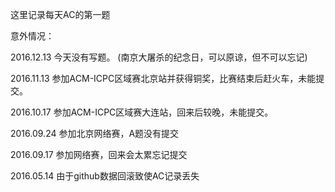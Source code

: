 
这里记录每天AC的第一题

意外情况：

2016.12.13 今天没有写题。 (南京大屠杀的纪念日，可以原谅，但不可以忘记)

2016.11.13 参加ACM-ICPC区域赛北京站并获得铜奖，比赛结束后赶火车，未能提交。

2016.10.17 参加ACM-ICPC区域赛大连站，回来后较晚，未能提交。

2016.09.24 参加北京网络赛，A题没有提交

2016.09.17 参加网络赛，回来会太累忘记提交

2016.05.14 由于github数据回滚致使AC记录丢失

